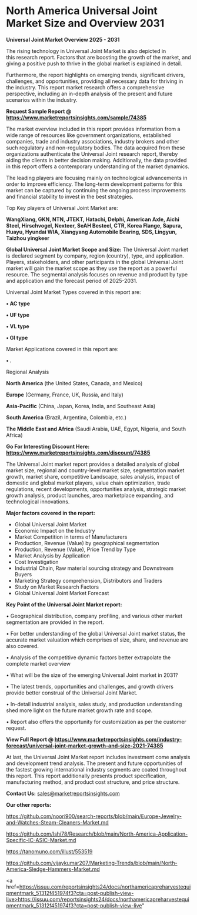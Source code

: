 # North America Universal Joint Market Size and Overview 2031

<Strong> Universal Joint Market Overview 2025 - 2031</strong>

The rising technology in Universal Joint Market is also depicted in this research report. Factors that are boosting the growth of the market, and giving a positive push to thrive in the global market is explained in detail.

Furthermore, the report highlights on emerging trends, significant drivers, challenges, and opportunities, providing all necessary data for thriving in the industry. This report market research offers a comprehensive perspective, including an in-depth analysis of the present and future scenarios within the industry.

<strong>Request Sample Report @ <a href=https://www.marketreportsinsights.com/sample/74385>https://www.marketreportsinsights.com/sample/74385</a></strong>

The market overview included in this report provides information from a wide range of resources like government organizations, established companies, trade and industry associations, industry brokers and other such regulatory and non-regulatory bodies. The data acquired from these organizations authenticate the Universal Joint research report, thereby aiding the clients in better decision making. Additionally, the data provided in this report offers a contemporary understanding of the market dynamics.

The leading players are focusing mainly on technological advancements in order to improve efficiency. The long-term development patterns for this market can be captured by continuing the ongoing process improvements and financial stability to invest in the best strategies.

Top Key players of Universal Joint Market are:

<strong>WangXiang, GKN, NTN, JTEKT, Hatachi, Delphi, American Axle, Aichi Steel, Hirschvogel, Nexteer, SeAH Besteel, CTR, Korea Flange, Sapura, Huayu, Hyundai WIA, Xiangyang Automobile Bearing, SDS, Lingyun, Taizhou yingkeer</strong>

<strong><b>Global Universal Joint Market Scope and Size:</b></strong>
The Universal Joint market is declared segment by company, region (country), type, and application. Players, stakeholders, and other participants in the global Universal Joint market will gain the market scope as they use the report as a powerful resource. The segmental analysis focuses on revenue and product by type and application and the forecast period of 2025-2031.

Universal Joint Market Types covered in this report are:

<strong>• AC type

• UF type

• VL type

• GI type</strong>

Market Applications covered in this report are:

<strong>• .</strong> 

Regional Analysis

<strong>North America</strong> (the United States, Canada, and Mexico)

<strong>Europe</strong> (Germany, France, UK, Russia, and Italy)

<strong>Asia-Pacific</strong> (China, Japan, Korea, India, and Southeast Asia)

<strong>South America</strong> (Brazil, Argentina, Colombia, etc.)

<strong>The Middle East and Africa</strong> (Saudi Arabia, UAE, Egypt, Nigeria, and South Africa)

<strong>Go For Interesting Discount Here: <a href=https://www.marketreportsinsights.com/discount/74385>https://www.marketreportsinsights.com/discount/74385</a></strong>

The Universal Joint market report provides a detailed analysis of global market size, regional and country-level market size, segmentation market growth, market share, competitive Landscape, sales analysis, impact of domestic and global market players, value chain optimization, trade regulations, recent developments, opportunities analysis, strategic market growth analysis, product launches, area marketplace expanding, and technological innovations.

<strong><b>Major factors covered in the report:</b></strong>
<ul>
  <li>Global Universal Joint Market </li>
  <li>Economic Impact on the Industry</li>
  <li>Market Competition in terms of Manufacturers</li>
  <li>Production, Revenue (Value) by geographical segmentation</li>
  <li>Production, Revenue (Value), Price Trend by Type</li>
  <li>Market Analysis by Application</li>
  <li>Cost Investigation</li>
  <li>Industrial Chain, Raw material sourcing strategy and Downstream Buyers</li>
  <li>Marketing Strategy comprehension, Distributors and Traders</li>
  <li>Study on Market Research Factors</li>
  <li>Global Universal Joint Market Forecast</li>
</ul>

<strong><b>Key Point of the Universal Joint Market report:</b></strong>

• Geographical distribution, company profiling, and various other market segmentation are provided in the report.

• For better understanding of the global Universal Joint market status, the accurate market valuation which comprises of size, share, and revenue are also covered.

• Analysis of the competitive dynamic factors better extrapolate the complete market overview

• What will be the size of the emerging Universal Joint market in 2031?

• The latest trends, opportunities and challenges, and growth drivers provide better construal of the Universal Joint Market.

• In-detail industrial analysis, sales study, and production understanding shed more light on the future market growth rate and scope.

• Report also offers the opportunity for customization as per the customer request.

<strong><b>View Full Report @ <a href=https://www.marketreportsinsights.com/industry-forecast/universal-joint-market-growth-and-size-2021-74385>https://www.marketreportsinsights.com/industry-forecast/universal-joint-market-growth-and-size-2021-74385</a></b></strong>


At last, the Universal Joint Market report includes investment come analysis and development trend analysis. The present and future opportunities of the fastest growing international industry segments are coated throughout this report. This report additionally presents product specification, manufacturing method, and product cost structure, and price structure.

<strong>Contact Us:</strong>
sales@marketreportsinsights.com

<strong>Our other reports:</strong>

<a href=https://github.com/noori900/search-reports/blob/main/Europe-Jewelry-and-Watches-Steam-Cleaners-Market.md>https://github.com/noori900/search-reports/blob/main/Europe-Jewelry-and-Watches-Steam-Cleaners-Market.md</a>

<a href=https://github.com/Ishi78/Research/blob/main/North-America-Application-Specific-IC-ASIC-Market.md>https://github.com/Ishi78/Research/blob/main/North-America-Application-Specific-IC-ASIC-Market.md</a>

<a href=https://tanomuno.com/illust/553519>https://tanomuno.com/illust/553519</a>

<a href=https://github.com/vijaykumar207/Marketing-Trends/blob/main/North-America-Sledge-Hammers-Market.md>https://github.com/vijaykumar207/Marketing-Trends/blob/main/North-America-Sledge-Hammers-Market.md</a>

<a href=https://issuu.com/reportsinsights24/docs/northamericapreharvestequipmentmark_51312f451974f3?cta=post-publish-view-live>https://issuu.com/reportsinsights24/docs/northamericapreharvestequipmentmark_51312f451974f3?cta=post-publish-view-live</a>"
